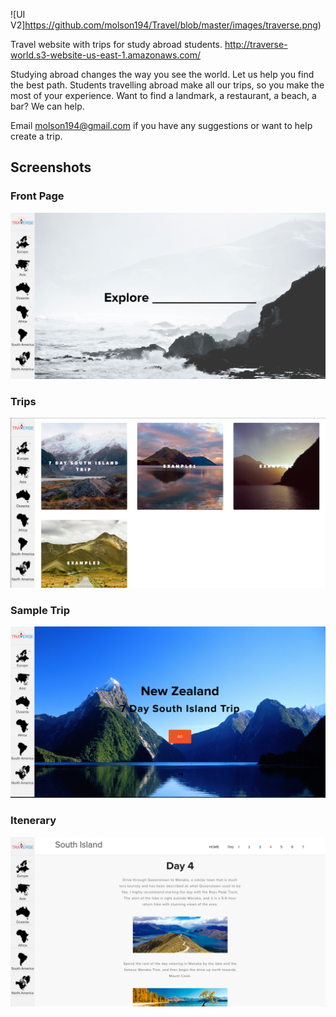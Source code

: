 ![UI V2]https://github.com/molson194/Travel/blob/master/images/traverse.png)

Travel website with trips for study abroad students. http://traverse-world.s3-website-us-east-1.amazonaws.com/

Studying abroad changes the way you see the world. Let us help you find the best path. Students travelling abroad make all our trips, so you make the most of your experience. Want to find a landmark, a restaurant, a beach, a bar? We can help.

Email molson194@gmail.com if you have any suggestions or want to help create a trip.

## Screenshots

### Front Page
![UI V2](https://github.com/molson194/Travel/blob/master/images/FrontPage.png)

### Trips
![UI V2](https://github.com/molson194/Travel/blob/master/images/Trips.png)

### Sample Trip
![UI V2](https://github.com/molson194/Travel/blob/master/images/IslandTrip.png)

### Itenerary
![UI V2](https://github.com/molson194/Travel/blob/master/images/Itenerary.png)
